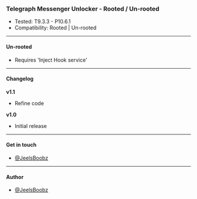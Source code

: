 ### Telegraph Messenger Unlocker - Rooted / Un-rooted

* Tested: T9.3.3 - P10.6.1
* Compatibility: Rooted | Un-rooted

---

#### Un-rooted

* Requires 'Inject Hook service'

---

#### Changelog

**v1.1**

* Refine code

**v1.0**

* Initial release

---

#### Get in touch

* [@JeelsBoobz](https://www.t.me/JeelsBoobz)

---

#### Author

* [@JeelsBoobz](https://www.github.com/JeelsBoobz)

